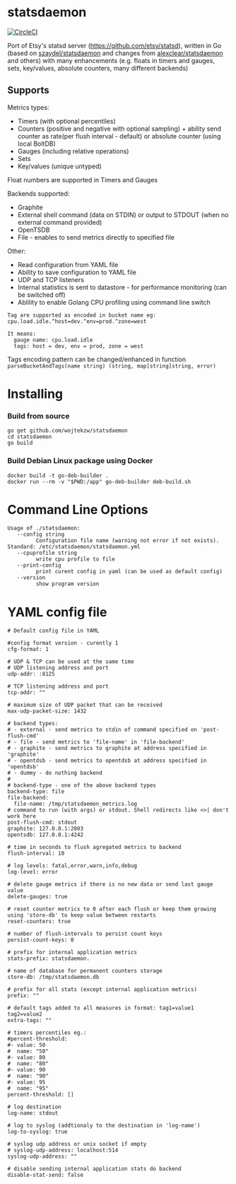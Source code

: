 statsdaemon
==========
[![CircleCI](https://circleci.com/gh/wojtekzw/statsdaemon.svg?style=svg)](https://circleci.com/gh/wojtekzw/statsdaemon)


Port of Etsy's statsd server (https://github.com/etsy/statsd), written in Go (based on
  [szaydel/statsdaemon](https://github.com/szaydel/statsdaemon) and changes from
  [alexclear/statsdaemon](https://github.com/alexclear/statsdaemon) and others)
  with many enhancements (e.g. floats in timers and gauges, sets, key/values, absolute counters, many different backends)

Supports
--------
Metrics types:
* Timers (with optional percentiles)
* Counters (positive and negative with optional sampling) + ability send counter as rate(per flush interval - default) or absolute counter (using local BoltDB)
* Gauges (including relative operations)
* Sets
* Key/values (unique untyped)

Float numbers are supported in Timers and  Gauges

Backends supported:
* Graphite
* External shell command (data on STDIN) or output to STDOUT (when no external command provided)
* OpenTSDB
* File - enables to send metrics directly to specified file

Other:
* Read configuration from YAML file
* Ability to save configuration to YAML file
* UDP and TCP listeners
* Internal statistics is sent to datastore - for performance monitoring (can be switched off)
* Ablility to enable  Golang CPU profiling using command line switch 

```
Tag are supported as encoded in bucket name eg:
cpu.load.idle.^host=dev.^env=prod.^zone=west

It means:
  gauge name: cpu.load.idle
  tags: host = dev, env = prod, zone = west
```
Tags encoding pattern can be changed/enhanced in function `parseBucketAndTags(name string) (string, map[string]string, error)`


Installing
==========
### Build from source
```
go get github.com/wojtekzw/statsdaemon
cd statsdaemon
go build
```

### Build Debian Linux package using Docker

```
docker build -t go-deb-builder .
docker run --rm -v "$PWD:/app" go-deb-builder deb-build.sh
```


Command Line Options
====================

```
Usage of ./statsdaemon:
   --config string
         Configuration file name (warning not error if not exists). Standard: /etc/statsdaemon/statsdaemon.yml
   --cpuprofile string
         write cpu profile to file
   --print-config
         print curent config in yaml (can be used as default config)
   --version
         show program version
```


YAML config file
===================
```
# Default config file in YAML

#config format version - curently 1 
cfg-format: 1

# UDP & TCP can be used at the same time
# UDP listening address and port
udp-addr: :8125

# TCP listening address and port
tcp-addr: ""

# maximum size of UDP packet that can be received
max-udp-packet-size: 1432

# backend types: 
# - external - send metrics to stdin of command specified on 'post-flush-cmd'
# - file - send metrics to 'file-name' in 'file-backend'
# - graphite - send metrics to graphite at address specified in 'graphite'
# - opentdsb - send metrics to opentdsb at address specified in 'opentdsb'
# - dummy - do nothing backend
#
# backend-type - one of the above backend types
backend-type: file
file-backend:
  file-name: /tmp/statsdaemon_metrics.log
# command to run (with args) or stdout. Shell redirects like <>| don't work here  
post-flush-cmd: stdout
graphite: 127.0.0.1:2003
opentsdb: 127.0.0.1:4242

# time in seconds to flush agregated metrics to backend
flush-interval: 10

# log levels: fatal,error,warn,info,debug
log-level: error

# delete gauge metrics if there is no new data or send last gauge value 
delete-gauges: true

# reset counter metrics to 0 after each flush or keep them growing using 'store-db' to keep value between restarts 
reset-counters: true

# number of flush-intervals to persist count keys
persist-count-keys: 0

# prefix for internal application metrics
stats-prefix: statsdaemon.

# name of database for permanent counters storage
store-db: /tmp/statsdaemon.db

# prefix for all stats (except internal application metrics)
prefix: ""

# default tags added to all measures in format: tag1=value1 tag2=value2
extra-tags: ""

# timers percentiles eg.:
#percent-threshold:  
#- value: 50
#  name: "50"
#- value: 80
#  name: "80"
#- value: 90
#  name: "90"
#- value: 95
#  name: "95"
percent-threshold: []

# log destination
log-name: stdout

# log to syslog (addtionaly to the destination in 'log-name')
log-to-syslog: true

# syslog udp address or unix socket if empty 
# syslog-udp-address: localhost:514
syslog-udp-address: ""

# disable sending internal application stats do backend
disable-stat-send: false

```
